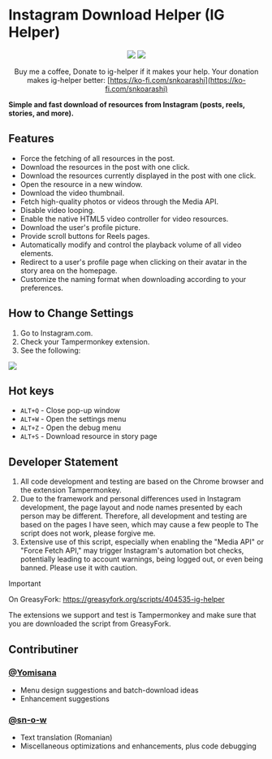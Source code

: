 # Instagram Download Helper (IG Helper)
<div align="center">
  
  [![](https://img.shields.io/badge/Kofi-F16061.svg?logo=ko-fi&logoColor=white)](https://ko-fi.com/F1F1J6VZH)
  [![](https://img.shields.io/discord/505936774531514388?color=5865F3&logo=discord&logoColor=white)](https://discord.gg/q3KT4hdq8x)

  Buy me a coffee, Donate to ig-helper if it makes your help. Your donation makes ig-helper better: [https://ko-fi.com/snkoarashi](https://ko-fi.com/snkoarashi)
</div>

**Simple and fast download of resources from Instagram (posts, reels, stories, and more).**

## Features
- Force the fetching of all resources in the post.
- Download the resources in the post with one click.
- Download the resources currently displayed in the post with one click.
- Open the resource in a new window.
- Download the video thumbnail.
- Fetch high-quality photos or videos through the Media API.
- Disable video looping.
- Enable the native HTML5 video controller for video resources.
- Download the user's profile picture.
- Provide scroll buttons for Reels pages.
- Automatically modify and control the playback volume of all video elements.
- Redirect to a user's profile page when clicking on their avatar in the story area on the homepage.
- Customize the naming format when downloading according to your preferences.

## How to Change Settings
1. Go to Instagram.com.
2. Check your Tampermonkey extension.
3. See the following:
<img src="https://i.imgur.com/tSSsl5K.gif" />

## Hot keys
- `ALT+Q` - Close pop-up window
- `ALT+W` - Open the settings menu
- `ALT+Z` - Open the debug menu
- `ALT+S` - Download resource in story page

## Developer Statement
1. All code development and testing are based on the Chrome browser and the extension Tampermonkey.
2. Due to the framework and personal differences used in Instagram development, the page layout and node names presented by each person may be different. Therefore, all development and testing are based on the pages I have seen, which may cause a few people to The script does not work, please forgive me.
3. Extensive use of this script, especially when enabling the "Media API" or "Force Fetch API," may trigger Instagram's automation bot checks, potentially leading to account warnings, being logged out, or even being banned. Please use it with caution.

> [!IMPORTANT]
> On GreasyFork: https://greasyfork.org/scripts/404535-ig-helper
> 
> The extensions we support and test is Tampermonkey and make sure that you are downloaded the script from GreasyFork.

## Contributiner
### [@Yomisana](https://github.com/yomisana)
- Menu design suggestions and batch-download ideas
- Enhancement suggestions

### [@sn-o-w](https://github.com/sn-o-w)
- Text translation (Romanian)
- Miscellaneous optimizations and enhancements, plus code debugging

